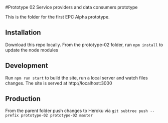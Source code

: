 #Prototype 02 Service providers and data consumers prototype

This is the folder for the first EPC Alpha prototype.

## Installation
Download this repo locally.
From the prototype-02 folder, run `npm install` to update the node modules

## Development
Run `npm run start` to build the site, run a local server and watch files changes.
The site is served at http://localhost:3000

## Production
From the parent folder push changes to Heroku via 
`git subtree push --prefix prototype-02 prototype-02 master`


